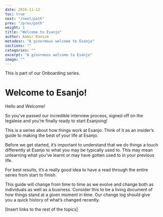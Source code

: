 ```yaml
---
date: 2016-11-12
toc: true
next: "/next/path"
prev: "/prev/path"
weight: 1
title: "Welcome to Esanjo"
author: Aamir Kassim
metadesc: "A ginormous welcome to Esanjo"
sections: ""
categories: ""
excerpt: "A ginormous welcome to Esanjo"
image: ""
---
```


This is part of our Onboarding series.

# Welcome to Esanjo!

Hello and Welcome!

So you’ve passed our incredible interview process, signed off on the legalese and you’re finally ready to start Esanjoing!

This is a series about how things work at Esanjo. Think of it as an insider’s guide to making the best of your life at Esanjo.

Before we get started, it’s important to understand that we do things a touch differently at Esanjo to what you may be typically used to. This may mean unlearning what you’ve learnt or may have gotten used to in your previous life.

For best results, it’s a really good idea to have a read through the entire series from start to finish.

This guide will change from time to time as we evolve and change both as individuals as well as a business. Consider this to be a living document of how things stand at a given moment in time. Our change log should give you a quick history of what’s changed recently.

[Insert links to the rest of the topics]
